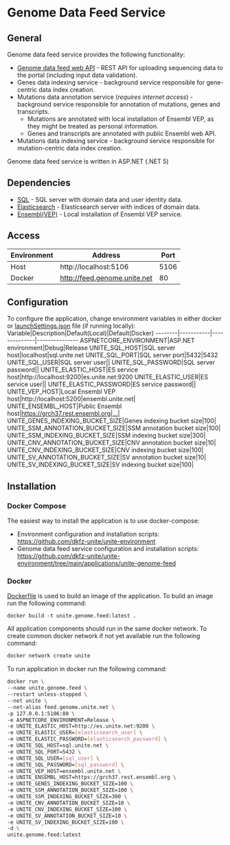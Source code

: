 # Genome Data Feed Service

## General
Genome data feed service provides the following functionality:
- [Genome data feed web API](https://github.com/dkfz-unite/unite-genome-feed/blob/main/Docs/api.md) - REST API for uploading sequencing data to the portal (including input data validation).
- Genes data indexing service - background service responsible for gene-centric data index creation.
- Mutations data annotation service (_requires internet access_) - background service responsible for annotation of mutations, genes and transcripts.
  - Mutations are annotated with local installation of Ensembl VEP, as they might be treated as personal information.
  - Genes and transcripts are annotated with public Ensembl web API.
- Mutations data indexing service - background service responsible for mutation-centric data index creation.

Genome data feed service is written in ASP.NET (.NET 5)

## Dependencies
- [SQL](https://github.com/dkfz-unite/unite-environment/tree/main/programs/postgresql) - SQL server with domain data and user identity data.
- [Elasticsearch](https://github.com/dkfz-unite/unite-environment/tree/main/programs/elasticsearch) - Elasticsearch server with indices of domain data.
- [Ensembl(VEP)](https://github.com/dkfz-unite/unite-environment/tree/main/applications/unite-vep) - Local installation of Ensembl VEP service.

## Access
Environment|Address|Port
-----------|-------|----
Host|http://localhost:5106|5106
Docker|http://feed.genome.unite.net|80

## Configuration
To configure the application, change environment variables in either docker or [launchSettings.json](https://github.com/dkfz-unite/unite-genome-feed/blob/main/Unite.Genome.Feed.Web/Properties/launchSettings.json) file (if running locally):
Variable|Description|Default(Local)|Default(Docker)
--------|-----------|--------------|---------------
ASPNETCORE_ENVIRONMENT|ASP.NET environment|Debug|Release
UNITE_SQL_HOST|SQL server host|localhost|sql.unite.net
UNITE_SQL_PORT|SQL server port|5432|5432
UNITE_SQL_USER|SQL server user||
UNITE_SQL_PASSWORD|SQL server password||
UNITE_ELASTIC_HOST|ES service host|http://localhost:9200|es.unite.net:9200
UNITE_ELASTIC_USER|ES service user||
UNITE_ELASTIC_PASSWORD|ES service password||
UNITE_VEP_HOST|Local Ensembl VEP host|http://localhost:5200|ensembl.unite.net|
UNITE_ENSEMBL_HOST|Public Ensembl host|https://grch37.rest.ensembl.org|...|
UNITE_GENES_INDEXING_BUCKET_SIZE|Genes indexing bucket size|100|
UNITE_SSM_ANNOTATION_BUCKET_SIZE|SSM annotation bucket size|100|
UNITE_SSM_INDEXING_BUCKET_SIZE|SSM indexing bucket size|300|
UNITE_CNV_ANNOTATION_BUCKET_SIZE|CNV annotation bucket size|10|
UNITE_CNV_INDEXING_BUCKET_SIZE|CNV indexing bucket size|100|
UNITE_SV_ANNOTATION_BUCKET_SIZE|SV annotation bucket size|10|
UNITE_SV_INDEXING_BUCKET_SIZE|SV indexing bucket size|100|


## Installation

### Docker Compose
The easiest way to install the application is to use docker-compose:
- Environment configuration and installation scripts: https://github.com/dkfz-unite/unite-environment
- Genome data feed service configuration and installation scripts: https://github.com/dkfz-unite/unite-environment/tree/main/applications/unite-genome-feed

### Docker
[Dockerfile](https://github.com/dkfz-unite/unite-genome-feed/blob/main/Dockerfile) is used to build an image of the application.
To build an image run the following command:
```
docker build -t unite.genome.feed:latest .
```

All application components should run in the same docker network.
To create common docker network if not yet available run the following command:
```bash
docker network create unite
```

To run application in docker run the following command:
```bash
docker run \
--name unite.genome.feed \
--restart unless-stopped \
--net unite \
--net-alias feed.genome.unite.net \
-p 127.0.0.1:5106:80 \
-e ASPNETCORE_ENVIRONMENT=Release \
-e UNITE_ELASTIC_HOST=http://es.unite.net:9200 \
-e UNITE_ELASTIC_USER=[elasticsearch_user] \
-e UNITE_ELASTIC_PASSWORD=[elasticsearch_password] \
-e UNITE_SQL_HOST=sql.unite.net \
-e UNITE_SQL_PORT=5432 \
-e UNITE_SQL_USER=[sql_user] \
-e UNITE_SQL_PASSWORD=[sql_password] \
-e UNITE_VEP_HOST=ensembl.unite.net \
-e UNITE_ENSEMBL_HOST=https://grch37.rest.ensembl.org \
-e UNITE_GENES_INDEXING_BUCKET_SIZE=100 \
-e UNITE_SSM_ANNOTATION_BUCKET_SIZE=100 \
-e UNITE_SSM_INDEXING_BUCKET_SIZE=300 \
-e UNITE_CNV_ANNOTATION_BUCKET_SIZE=10 \
-e UNITE_CNV_INDEXING_BUCKET_SIZE=100 \
-e UNITE_SV_ANNOTATION_BUCKET_SIZE=10 \
-e UNITE_SV_INDEXING_BUCKET_SIZE=100 \
-d \
unite.genome.feed:latest
```

